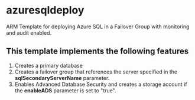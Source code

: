 # azuresqldeploy
ARM Template for deploying Azure SQL in a Failover Group with monitoring and audit enabled.

## This template implements the following features
1. Creates a primary database 
2. Creates a failover group that references the server specified in the **sqlSecondaryServerName** parameter.
2. Enables Advanced Database Security and creates a storage account if the **enableADS** parameter is set to "true".
